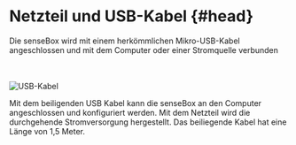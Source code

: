 # Netzteil und USB-Kabel {#head}
<div class="description">Die senseBox wird mit einem herkömmlichen Mikro-USB-Kabel angeschlossen und mit dem Computer oder einer Stromquelle verbunden</div>

<div class="line">
    <br>
    <br>
</div>

![USB-Kabel](https://raw.githubusercontent.com/sensebox/books-v2/home/pictures/USB_cable.png?token=AUIA5wmFAeYiSAsi1_rPaEwDm0WtUKQjks5bVvmkwA%3D%3D)

Mit dem beiligenden USB Kabel kann die senseBox an den Computer angeschlossen und konfiguriert werden. Mit dem Netzteil wird die durchgehende Stromversorgung hergestellt. Das beiliegende Kabel hat eine Länge von 1,5 Meter. 
